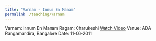 ```yaml
---
title: "Varnam - Innum En Manam"
permalink: /teaching/varnam
---
```

Varnam: Innum En Manam
Ragam: Charukeshi
[Watch Video]("https://www.youtube.com/watch?v=_MtsuoV0JMM")
Venue: ADA Rangamandira, Bangalore
Date: 11-06-2011
